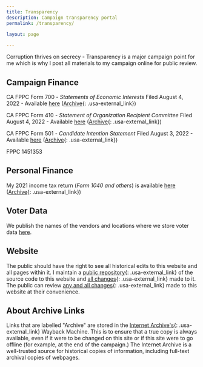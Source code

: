```yaml
---
title: Transparency
description: Campaign transparency portal
permalink: /transparency/

layout: page

---
```


Corruption thrives on secrecy - Transparency is a major campaign point for me which is why I post all materials to my campaign online for public review.

## Campaign Finance
CA FPPC Form 700 - _Statements of Economic Interests_
Filed August 4, 2022 - Available [here](https://files.sergioforsanmateo.com/campaign-finance/Zygmunt-FPPC_Form_700-Aug-04-2022.pdf) ([Archive](https://web.archive.org/web/20220806080746/https://files.sergioforsanmateo.com/campaign-finance/Zygmunt-FPPC_Form_700-Aug-04-2022.pdf){: .usa-external_link})

CA FPPC Form 410 - _Statement of Organization Recipient Committee_
Filed August 4, 2022 - Available [here](https://files.sergioforsanmateo.com/campaign-finance/Zygmunt-FPPC_Form_410-Aug-04-2022.pdf) ([Archive](https://web.archive.org/web/20220806080929/https://files.sergioforsanmateo.com/campaign-finance/Zygmunt-FPPC_Form_410-Aug-04-2022.pdf){: .usa-external_link})

CA FPPC Form 501 - _Candidate Intention Statement_
Filed August 3, 2022 - Available [here](https://files.sergioforsanmateo.com/campaign-finance/Zygmunt-FPPC_Form_501-Aug-03-2022.pdf) ([Archive](https://web.archive.org/web/20220806080929/https://files.sergioforsanmateo.com/campaign-finance/Zygmunt-FPPC_Form_501-Aug-03-2022.pdf){: .usa-external_link})

FPPC 1451353

## Personal Finance
My 2021 income tax return (_Form 1040 and others_) is available  [here](https://files.sergioforsanmateo.com/personal-finance/Zygmunt-Tax_Return_2021-Redacted.pdf) ([Archive](https://web.archive.org/web/20220806080414/https://files.sergioforsanmateo.com/personal-finance/Zygmunt-Tax_Return_2021-Redacted.pdf){: .usa-external_link})

## Voter Data
We publish the names of the vendors and locations where we store voter data [here](/voter-data).

## Website
The public should have the right to see all historical edits to this website and all pages within it. I maintain a [public repository](https://github.com/sergiozygmunt/sergio-for-city-council){: .usa-external_link} of the source code to this website and [all changes](https://github.com/sergiozygmunt/sergio-for-city-council/commits/main){: .usa-external_link} made to it. The public can review [any and all changes](https://github.com/sergiozygmunt/sergio-for-city-council/commits/main){: .usa-external_link} made to this website at their convenience.

## About Archive Links
Links that are labelled "Archive" are stored in the [Internet Archive's](https://archive.org/about){: .usa-external_link} Wayback Machine. This is to ensure that a true copy is always available, even if it were to be changed on this site or if this site were to go offline (for example, at the end of the campaign.) The Internet Archive is a well-trusted source for historical copies of information, including full-text archival copies of webpages.